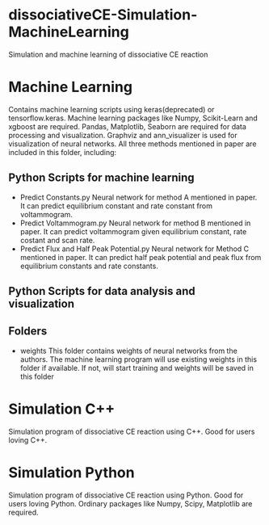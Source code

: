 # dissociativeCE-Simulation-MachineLearning
 Simulation and machine learning of dissociative CE reaction


# Machine Learning 

Contains machine learning scripts using keras(deprecated) or tensorflow.keras. Machine learning packages like Numpy, Scikit-Learn and xgboost are required. Pandas, Matplotlib, Seaborn are required for data processing and visualization. Graphviz and ann_visualizer is used for visualization of neural networks.
All three methods mentioned in paper are included in this folder, including:

## Python Scripts for machine learning

* Predict Constants.py Neural network for method A mentioned in paper. It can predict equilibrium constant and rate constant from voltammogram.
* Predict Voltammogram.py Neural network for method B mentioned in paper. It can predict voltammogram given equilibrium constant, rate costant and scan rate. 
* Predict Flux and Half Peak Potential.py Neural network for Method C mentioned in paper. It can predict half peak potential and peak flux from equilibrium constants and rate constants.

## Python Scripts for data analysis and visualization


## Folders

* weights This folder contains weights of neural networks from the authors. The machine learning program will use existing weights in this folder if available. If not, will start training and weights will be saved in this folder





# Simulation C++

Simulation program of dissociative CE reaction using C++. Good for users loving C++.

# Simulation Python

Simulation program of dissociative CE reaction using Python. Good for users loving Python. Ordinary packages like Numpy, Scipy, Matplotlib are required. 
